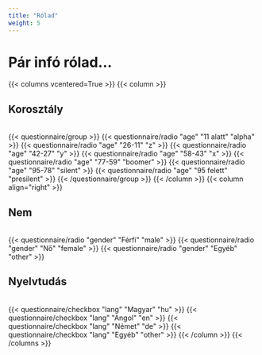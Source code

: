 ```yaml
---
title: "Rólad"
weight: 5
---
```

# Pár infó rólad...

{{< columns vcentered=True >}}
    {{< column >}}
        <h2>Korosztály</h2>       
        {{< questionnaire/group >}}
            {{< questionnaire/radio "age" "11 alatt" "alpha" >}}
            {{< questionnaire/radio "age" "26-11" "z" >}}
            {{< questionnaire/radio "age" "42-27" "y" >}}
            {{< questionnaire/radio "age" "58-43" "x" >}}
            {{< questionnaire/radio "age" "77-59" "boomer" >}}
            {{< questionnaire/radio "age" "95-78" "silent" >}}
            {{< questionnaire/radio "age" "95 felett" "presilent" >}}
        {{< /questionnaire/group >}}
    {{< /column >}}
    {{< column align="right" >}}
        <h2>Nem</h2>       
        {{< questionnaire/radio "gender" "Férfi" "male" >}}
        {{< questionnaire/radio "gender" "Nő" "female" >}}
        {{< questionnaire/radio "gender" "Egyéb" "other" >}}
        <h2>Nyelvtudás</h2>       
        {{< questionnaire/checkbox "lang" "Magyar" "hu" >}}
        {{< questionnaire/checkbox "lang" "Angol" "en" >}}
        {{< questionnaire/checkbox "lang" "Német" "de" >}}
        {{< questionnaire/checkbox "lang" "Egyéb" "other" >}}
    {{< /column >}}
{{< /columns >}}
